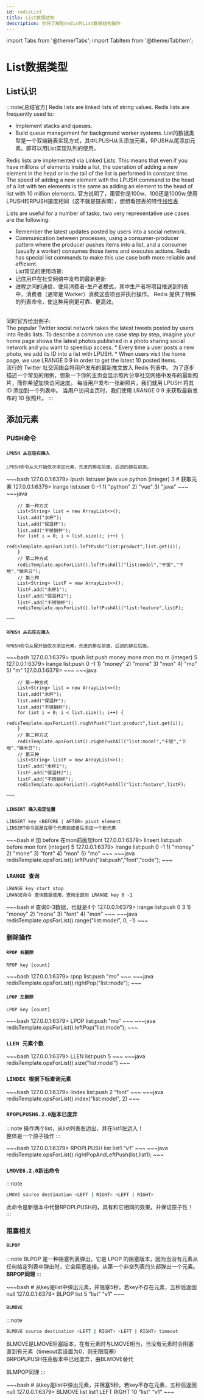```yaml
---
id: redisList
title: List数据结构
description: 你将了解到redis的List数据结构操作
---
```


import Tabs from '@theme/Tabs';
import TabItem from '@theme/TabItem';

# List数据类型

## List认识

:::note[总结官方]
Redis lists are linked lists of string values. Redis lists are frequently used to:
* Implement stacks and queues.
* Build queue management for background worker systems.
List的数据类型是一个双端链表实现方式，其中LPUSH从头添加元素，RPUSH从尾添加元素。即可以用List实现队列的使用。

Redis lists are implemented via Linked Lists. This means that even if you have millions of elements inside a list, the operation of adding a new element in the head or in the tail of the list is performed in constant time. The speed of adding a new element with the LPUSH command to the head of a list with ten elements is the same as adding an element to the head of list with 10 million elements.
官方说明了，甭管你是100w、100还是1000w,使用LPUSH和RPUSH速度相同（这不就是链表嘛），想想看链表的特性[线性表](../../DataStructuresAlgorithms/数据结构/线性结构/线性表.md)<br/>

Lists are useful for a number of tasks, two very representative use cases are the following:
* Remember the latest updates posted by users into a social network.
* Communication between processes, using a consumer-producer pattern where the producer pushes items into a list, and a consumer (usually a worker) consumes those items and executes actions. Redis has special list commands to make this use case both more reliable and efficient.<br/>
List常见的使用场景: 
* 记住用户在社交网络中发布的最新更新
* 进程之间的通信，使用消费者-生产者模式，其中生产者将项目推送到列表中，消费者（通常是 Worker）消费这些项目并执行操作。 Redis 提供了特殊的列表命令，使这种用例更可靠、更高效。
<br/>
同时官方给出例子:<br/>
The popular Twitter social network takes the latest tweets posted by users into Redis lists.
To describe a common use case step by step, imagine your home page shows the latest photos published in a photo sharing social network and you want to speedup access.
* Every time a user posts a new photo, we add its ID into a list with LPUSH.
* When users visit the home page, we use LRANGE 0 9 in order to get the latest 10 posted items.
<br/>
流行的 Twitter 社交网络会将用户发布的最新推文放入 Redis 列表中。 为了逐步描述一个常见的用例，想象一下你的主页会显示照片分享社交网络中发布的最新照片，而你希望加快访问速度。 每当用户发布一张新照片，我们就用 LPUSH 将其 ID 添加到一个列表中。 当用户访问主页时，我们使用 LRANGE 0 9 来获取最新发布的 10 张照片。
:::

## 添加元素

### PUSH命令

#### `LPUSH 从左往右插入`
~~~
LPUSH命令从头开始依次添加元素，先进的排在后面，后进的排在前面。
~~~
<Tabs>

  <TabItem value="Redis Command" label="Redis Command" default>
   ~~~bash
    127.0.0.1:6379> lpush list:user java vue python
    (integer) 3
    # 获取元素
    127.0.0.1:6379> lrange list:user 0 -1
    1) "python"
    2) "vue"
    3) "java"
   ~~~
  </TabItem>

  <TabItem value="Java" label="Java">
    ~~~java

        // 第一种方式
        List<String> list = new ArrayList<>();
        list.add("水杯");
        list.add("保温杯");
        list.add("不锈钢杯");
        for (int i = 0; i < list.size(); i++) {
            redisTemplate.opsForList().leftPush("list:product",list.get(i));
        }   
        // 第二种方式
        redisTemplate.opsForList().leftPushAll("list:model","干饭","下地","锄禾日");
        // 第三种
        List<String> listF = new ArrayList<>();
        listF.add("水杯1");
        listF.add("保温杯2");
        listF.add("不锈钢杯");
        redisTemplate.opsForList().leftPushAll("list:feature",listF);

    ~~~
  </TabItem>

</Tabs>

#### `RPUSH 从右往左插入`

~~~
RPUSH命令从尾开始依次添加元素，先进的排在前面，后进的排在后面。
~~~

<Tabs>

  <TabItem value="Redis Command" label="Redis Command" default>
   ~~~bash
    127.0.0.1:6379> rpush list:push money mone mon mo m
    (integer) 5
    127.0.0.1:6379> lrange list:push 0 -1
    1) "money"
    2) "mone"
    3) "mon"
    4) "mo"
    5) "m"
    127.0.0.1:6379>
   ~~~
  </TabItem>

  <TabItem value="Java" label="Java">
    ~~~java

        // 第一种方式
        List<String> list = new ArrayList<>();
        list.add("水杯");
        list.add("保温杯");
        list.add("不锈钢杯");
        for (int i = 0; i < list.size(); i++) {
            redisTemplate.opsForList().rightPush("list:product",list.get(i));
        }   
        // 第二种方式
        redisTemplate.opsForList().rightPushAll("list:model","干饭","下地","锄禾日");
        // 第三种
        List<String> listF = new ArrayList<>();
        listF.add("水杯1");
        listF.add("保温杯2");
        listF.add("不锈钢杯");
        redisTemplate.opsForList().rightPushAll("list:feature",listF);

    ~~~
  </TabItem>

</Tabs>

#### `LINSERT 插入指定位置`
~~~
LINSERT key <BEFORE | AFTER> pivot element
LINSERT命令就是在哪个元素前或者后添加一个新元素
~~~

<Tabs>

  <TabItem value="Redis Command" label="Redis Command" default>
   ~~~bash
    # 加 before 在mon前面加font
    127.0.0.1:6379> linsert list:push before mon font
    (integer) 5
    127.0.0.1:6379> lrange list:push 0 -1
    1) "money"
    2) "mone"
    3) "font"
    4) "mon"
    5) "mo"
   ~~~
  </TabItem>

  <TabItem value="Java" label="Java">
    ~~~java
    redisTemplate.opsForList().leftPush("list:push","font","code");
    ~~~
  </TabItem>

</Tabs>

### `LRANGE 查询`
~~~
LRANGE key start stop
LRANGE命令 查询数据使用，查询全部则 LRANGE key 0 -1
~~~

<Tabs>

  <TabItem value="Redis Command" label="Redis Command" default>
   ~~~bash
    # 查询0-3数据，也就是4个
    127.0.0.1:6379> lrange list:push 0 3
    1) "money"
    2) "mone"
    3) "font"
    4) "mon"
   ~~~
  </TabItem>

  <TabItem value="Java" label="Java">
    ~~~java
    redisTemplate.opsForList().range("list:model", 0, -1)
    ~~~
  </TabItem>

</Tabs>


### 删除操作

#### `RPOP 右删除`
~~~
RPOP key [count]
~~~
<Tabs>
  <TabItem value="Redis Command" label="Redis Command" default>
   ~~~bash
    127.0.0.1:6379> rpop list:push
    "mo"
   ~~~
  </TabItem>
  <TabItem value="Java" label="Java">
    ~~~java
    redisTemplate.opsForList().rightPop("list:mode");
    ~~~
  </TabItem>
</Tabs>

#### `LPOP 左删除`
~~~
LPOP key [count]
~~~
<Tabs>
  <TabItem value="Redis Command" label="Redis Command" default>
   ~~~bash
    127.0.0.1:6379> LPOP list:push
    "mo"
   ~~~
  </TabItem>
  <TabItem value="Java" label="Java">
    ~~~java
    redisTemplate.opsForList().leftPop("list:mode");
    ~~~
  </TabItem>
</Tabs>


### `LLEN 元素个数`
<Tabs>
  <TabItem value="Redis Command" label="Redis Command" default>
   ~~~bash
    127.0.0.1:6379> LLEN list:push
    5
   ~~~
  </TabItem>
  <TabItem value="Java" label="Java">
    ~~~java
    redisTemplate.opsForList().size("list:model")
    ~~~
  </TabItem>
</Tabs>

### `LINDEX 根据下标查询元素`
<Tabs>
  <TabItem value="Redis Command" label="Redis Command" default>
   ~~~bash
    127.0.0.1:6379> lindex list:push 2
    "font"
   ~~~
  </TabItem>
  <TabItem value="Java" label="Java">
    ~~~java
    redisTemplate.opsForList().index("list:model", 2)
    ~~~
  </TabItem>
</Tabs>


### `RPOPLPUSH6.2.0版本已废弃`

:::note
操作两个list，从list列表右边出，并在list1左边入！<br/>
整体是一个原子操作
:::

<Tabs>
  <TabItem value="Redis Command" label="Redis Command" default>
   ~~~bash
    127.0.0.1:6379> RPOPLPUSH list list1
    "v1"
   ~~~
  </TabItem>
  <TabItem value="Java" label="Java">
    ~~~java
    redisTemplate.opsForList().rightPopAndLeftPush(list,list1);
    ~~~
  </TabItem>
</Tabs>

### `LMOVE6.2.0新出命令`
:::note

~~~bash
LMOVE source destination <LEFT | RIGHT> <LEFT | RIGHT>
~~~

此命令是新版本中代替RPOPLPUSH的，具有和它相同的效果。并保证原子性！
:::

### 阻塞相关

#### `BLPOP`

:::note
BLPOP 是一种阻塞列表弹出。它是 LPOP 的阻塞版本，因为当没有元素从任何给定列表中弹出时，它会阻塞连接。从第一个非空列表的头部弹出一个元素。<br/>
**BRPOP同理**
:::

<Tabs>
  <TabItem value="Redis Command" label="Redis Command" default>
   ~~~bash
    # 从key是list中弹出元素，并阻塞5秒。若key不存在元素，五秒后返回null
    127.0.0.1:6379> BLPOP list 5
    "list"
    "v1"
   ~~~
  </TabItem>
</Tabs>

#### `BLMOVE`


:::note
~~~bash
BLMOVE source destination <LEFT | RIGHT> <LEFT | RIGHT> timeout
~~~

BLMOVE是LMOVE阻塞版本，在有元素时与LMOVE相当，当没有元素时会阻塞直到有元素（timeout若设置为0，则无限阻塞）<br/>
BRPOPLPUSH在高版本中已经废弃，由BLMOVE替代<br/>

BLMPOP同理
:::

<Tabs>
  <TabItem value="Redis Command" label="Redis Command" default>
   ~~~bash
    # 从key是list中弹出元素，并阻塞5秒。若key不存在元素，五秒后返回null
    127.0.0.1:6379> BLMOVE list list1 LEFT RIGHT 10
    "list"
    "v1"
   ~~~
  </TabItem>
</Tabs>
